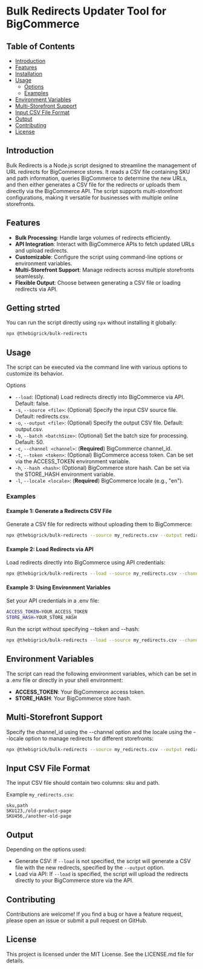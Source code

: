 # Bulk Redirects Updater Tool for BigCommerce

## Table of Contents

- [Introduction](#introduction)
- [Features](#features)
- [Installation](#installation)
- [Usage](#usage)
    - [Options](#options)
    - [Examples](#examples)
- [Environment Variables](#environment-variables)
- [Multi-Storefront Support](#multi-storefront-support)
- [Input CSV File Format](#input-csv-file-format)
- [Output](#output)
- [Contributing](#contributing)
- [License](#license)

## Introduction

Bulk Redirects is a Node.js script designed to streamline the management of URL redirects for BigCommerce stores. It
reads a CSV file containing SKU and path information, queries BigCommerce to determine the new URLs, and then either
generates a CSV file for the redirects or uploads them directly via the BigCommerce API. The script supports
multi-storefront configurations, making it versatile for businesses with multiple online storefronts.

## Features

- **Bulk Processing**: Handle large volumes of redirects efficiently.
- **API Integration**: Interact with BigCommerce APIs to fetch updated URLs and upload redirects.
- **Customizable**: Configure the script using command-line options or environment variables.
- **Multi-Storefront Support**: Manage redirects across multiple storefronts seamlessly.
- **Flexible Output**: Choose between generating a CSV file or loading redirects via API.

## Getting strted

You can run the script directly using `npx` without installing it globally:

```bash
npx @thebigrick/bulk-redirects
```

## Usage

The script can be executed via the command line with various options to customize its behavior.

Options

- `--load`: (Optional) Load redirects directly into BigCommerce via API. Default: false.
- `-s`, `--source <file>`: (Optional) Specify the input CSV source file. Default: redirects.csv.
- `-o`, `--output <file>`: (Optional) Specify the output CSV file. Default: output.csv.
- `-b`, `--batch <batchSize>`: (Optional) Set the batch size for processing. Default: 50.
- `-c`, `--channel <channel>`: (**Required**) BigCommerce channel_id.
- `-t`, `--token <token>`: (Optional) BigCommerce access token. Can be set via the ACCESS_TOKEN environment variable.
- `-h`, `--hash <hash>`: (Optional) BigCommerce store hash. Can be set via the STORE_HASH environment variable.
- `-l`, `--locale <locale>`: (**Required**) BigCommerce locale (e.g., "en").

### Examples

#### Example 1: Generate a Redirects CSV File

Generate a CSV file for redirects without uploading them to BigCommerce:

```bash
npx @thebigrick/bulk-redirects --source my_redirects.csv --output redirects_output.csv --channel 123 --locale en --token YOUR_ACCESS_TOKEN --hash YOUR_STORE_HASH
```

#### Example 2: Load Redirects via API

Load redirects directly into BigCommerce using API credentials:

```bash
npx @thebigrick/bulk-redirects --load --source my_redirects.csv --channel 123 --locale en --token YOUR_ACCESS_TOKEN --hash YOUR_STORE_HASH
```

#### Example 3: Using Environment Variables

Set your API credentials in a .env file:

```bash
ACCESS_TOKEN=YOUR_ACCESS_TOKEN
STORE_HASH=YOUR_STORE_HASH
```

Run the script without specifying --token and --hash:

```bash
npx @thebigrick/bulk-redirects --load --source my_redirects.csv --channel 123 --locale en
```

## Environment Variables

The script can read the following environment variables, which can be set in a .env file or directly in your shell
environment:

- **ACCESS_TOKEN**: Your BigCommerce access token.
- **STORE_HASH**: Your BigCommerce store hash.

## Multi-Storefront Support

Specify the channel_id using the --channel option and the locale using the --locale option to manage redirects for
different storefronts:

```bash
npx @thebigrick/bulk-redirects --source my_redirects.csv --output redirects_output.csv --channel 123 --locale en --token YOUR_ACCESS_TOKEN --hash YOUR_STORE_HASH
```

## Input CSV File Format

The input CSV file should contain two columns: sku and path.

Example `my_redirects.csv`:

```csv
sku,path
SKU123,/old-product-page
SKU456,/another-old-page
```

## Output

Depending on the options used:

- Generate CSV: If `--load` is not specified, the script will generate a CSV file with the new redirects, specified by
  the `--output` option.
- Load via API: If `--load` is specified, the script will upload the redirects directly to your BigCommerce store via
  the API.

## Contributing

Contributions are welcome! If you find a bug or have a feature request, please open an issue or submit a pull request on
GitHub.

## License

This project is licensed under the MIT License. See the LICENSE.md file for details.